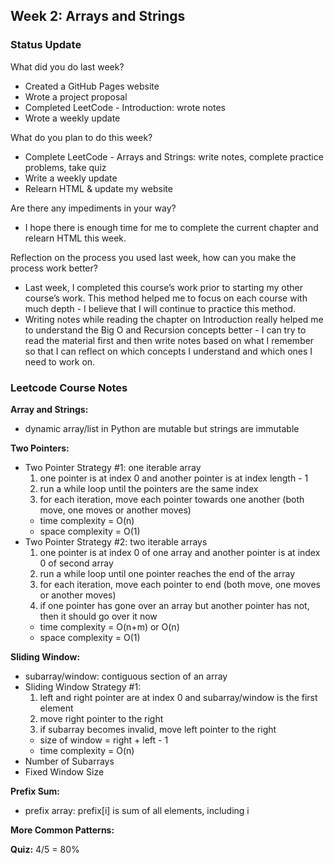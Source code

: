 ## Week 2: Arrays and Strings 

### Status Update

What did you do last week?
* Created a GitHub Pages website
* Wrote a project proposal 
* Completed LeetCode - Introduction: wrote notes
* Wrote a weekly update

What do you plan to do this week?
* Complete LeetCode - Arrays and Strings: write notes, complete practice problems, take quiz 
* Write a weekly update
* Relearn HTML & update my website

Are there any impediments in your way?
* I hope there is enough time for me to complete the current chapter and relearn HTML this week.

Reflection on the process you used last week, how can you make the process work better?
* Last week, I completed this course’s work prior to starting my other course’s work. This method helped me to focus on each course with much depth - I believe that I will continue to practice this method.
* Writing notes while reading the chapter on Introduction really helped me to understand the Big O and Recursion concepts better - I can try to read the material first and then write notes based on what I remember so that I can reflect on which concepts I understand and which ones I need to work on. 

### Leetcode Course Notes

**Array and Strings:** 
* dynamic array/list in Python are mutable but strings are immutable 

**Two Pointers:** 
* Two Pointer Strategy #1: one iterable array
  1. one pointer is at index 0 and another pointer is at index length - 1
  2. run a while loop until the pointers are the same index 
  3. for each iteration, move each pointer towards one another (both move, one moves or another moves)
  * time complexity = O(n)
  * space complexity = O(1)
* Two Pointer Strategy #2: two iterable arrays
  1. one pointer is at index 0 of one array and another pointer is at index 0 of second array
  2. run a while loop until one pointer reaches the end of the array 
  3. for each iteration, move each pointer to end (both move, one moves or another moves)
  4. if one pointer has gone over an array but another pointer has not, then it should go over it now 
  * time complexity = O(n+m) or O(n)
  * space complexity = O(1)
  
**Sliding Window:** 
* subarray/window: contiguous section of an array 
* Sliding Window Strategy #1: 
  1. left and right pointer are at index 0 and subarray/window is the first element 
  2. move right pointer to the right 
  3. if subarray becomes invalid, move left pointer to the right
  * size of window = right + left - 1
  * time complexity = O(n)
* Number of Subarrays
* Fixed Window Size

**Prefix Sum:** 
* prefix array: prefix[i] is sum of all elements, including i 

**More Common Patterns:** 

**Quiz:** 4/5 = 80%
